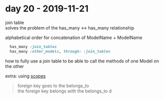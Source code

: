 # day 20 - 2019-11-21

join table  
solves the problem of the has_many <-> has_many relationship  

alphabetical order for concatenation of ModelName + ModelName  

```ruby  
  has_many :join_tables  
  has_many :other_models, through: :join_tables  
```
how to fully use a join table to be able to call the methods of one Model on the other  

extra: using [scopes](https://www.rubyguides.com/2019/10/scopes-in-ruby-on-rails/)  

> foreign key goes to the belongs_to  
> the foreign key belongs with the belongs_to  d